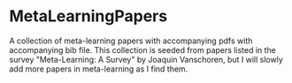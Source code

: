 # MetaLearningPapers
A collection of meta-learning papers with accompanying pdfs with accompanying bib file. This collection is seeded from papers listed in the survey "Meta-Learning: A Survey" by Joaquin Vanschoren, but I will slowly add more papers in meta-learning as I find them.
